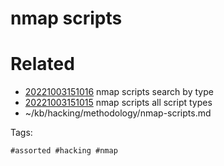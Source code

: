 # nmap scripts

# Related

- [20221003151016](/zet/20221003151016/README.md) nmap scripts search by type
- [20221003151015](/zet/20221003151015/README.md) nmap scripts all script types
- ~/kb/hacking/methodology/nmap-scripts.md

Tags:

    #assorted #hacking #nmap
